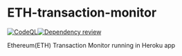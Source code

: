 # ETH-transaction-monitor
[![CodeQL](https://github.com/laisee/ETH-tx-monitor/actions/workflows/codeql-analysis.yml/badge.svg)](https://github.com/laisee/ETH-tx-monitor/actions/workflows/codeql-analysis.yml)[![Dependency review](https://github.com/laisee/ETH-tx-monitor/actions/workflows/dependency-review.yml/badge.svg)](https://github.com/laisee/ETH-tx-monitor/actions/workflows/dependency-review.yml)

Ethereum(ETH) Transaction Monitor running in Heroku app
